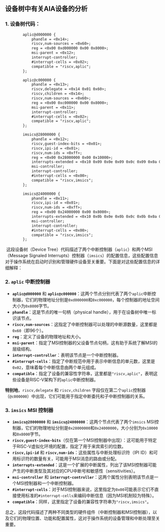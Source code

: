 ## 设备树中有关AIA设备的分析

### 1. 设备树代码：

```dtd
        aplic@d000000 {
            phandle = <0x14>;
            riscv,num-sources = <0x60>;
            reg = <0x00 0xd000000 0x00 0x8000>;
            msi-parent = <0x12>;
            interrupt-controller;
            #interrupt-cells = <0x02>;
            compatible = "riscv,aplic";
        };

        aplic@c000000 {
            phandle = <0x13>;
            riscv,delegate = <0x14 0x01 0x60>;
            riscv,children = <0x14>;
            riscv,num-sources = <0x60>;
            reg = <0x00 0xc000000 0x00 0x8000>;
            msi-parent = <0x11>;
            interrupt-controller;
            #interrupt-cells = <0x02>;
            compatible = "riscv,aplic";
        };

        imsics@28000000 {
            phandle = <0x12>;
            riscv,guest-index-bits = <0x01>;
            riscv,ipi-id = <0x01>;
            riscv,num-ids = <0xff>;
            reg = <0x00 0x28000000 0x00 0x10000>;
            interrupts-extended = <0x10 0x09 0x0e 0x09 0x0c 0x09 0x0a 0x09 0x08 0x09 0x06 0x09 0x04 0x09 0x02 0x09>;
            msi-controller;
            interrupt-controller;
            #interrupt-cells = <0x00>;
            compatible = "riscv,imsics";
        };

        imsics@24000000 {
            phandle = <0x11>;
            riscv,ipi-id = <0x01>;
            riscv,num-ids = <0xff>;
            reg = <0x00 0x24000000 0x00 0x8000>;
            interrupts-extended = <0x10 0x0b 0x0e 0x0b 0x0c 0x0b 0x0a 0x0b 0x08 0x0b 0x06 0x0b 0x04 0x0b 0x02 0x0b>;
            msi-controller;
            interrupt-controller;
            #interrupt-cells = <0x00>;
            compatible = "riscv,imsics";
        };
```

​		这段设备树（Device Tree）代码描述了两个中断控制器（`aplic`）和两个MSI（Message Signaled Interrupts）控制器（`imsics`）的配置信息，这些配置信息对于操作系统在启动时识别和管理硬件设备至关重要。下面是对这些配置信息的详细解释：

### 2. `aplic` 中断控制器

- **`aplic@d000000`** 和 **`aplic@c000000`**：这两个节点分别代表了两个`aplic`中断控制器，它们的物理地址分别是`0xd000000`和`0xc000000`，每个控制器的地址空间大小为`0x8000`字节。
- **`phandle`**：这是节点的唯一句柄（physical handle），用于在设备树中唯一标识该节点。
- **`riscv,num-sources`**：这指定了中断控制器可以处理的中断源数量，这里都是`0x60`（即96个）。
- **`reg`**：定义了设备的物理地址和大小。
- **`msi-parent`**：指定了MSI控制器的父设备节点句柄，这有助于系统了解MSI的层级结构。
- **`interrupt-controller`**：表明该节点是一个中断控制器。
- **`#interrupt-cells`**：指定了中断规范中用于表示中断信息的单元数，这里是`0x02`，意味着每个中断信息由两个单元组成。
- **`compatible`**：指定了设备的兼容性字符串，这里都是`"riscv,aplic"`，表明这些设备是RISC-V架构下的`aplic`中断控制器。

**特别地**，`riscv,delegate` 和 `riscv,children` 字段仅在第二个`aplic`控制器（`@c000000`）中出现，它们可能用于指定中断委托和子中断控制器的关系。

### 3. `imsics` MSI 控制器

- **`imsics@28000000`** 和 **`imsics@24000000`**：这两个节点代表了两个`imsics` MSI控制器，它们的物理地址分别是`0x28000000`和`0x24000000`，大小分别为`0x10000`和`0x8000`字节。
- **`riscv,guest-index-bits`**（仅在第一个MSI控制器中出现）：这可能用于特定于RISC-V虚拟化环境的配置，指定了用于来宾索引的位数。
- **`riscv,ipi-id`** 和 **`riscv,num-ids`**：这些属性与中断处理标识符（IPI ID）和可用标识符的数量有关，可能用于MSI消息的路由或分配。
- **`interrupts-extended`**：这是一个扩展的中断属性，列出了该MSI控制器可能产生的中断类型及其对应的CPU中断号和敏感性（sensitivities）。
- **`msi-controller`** 和 **`interrupt-controller`**：这两个属性分别表明该节点是一个MSI控制器和一个中断控制器。
- **`#interrupt-cells`**：对于MSI控制器来说，这里指定为`0x00`可能表示它们不直接使用标准的`#interrupt-cells`来编码中断信息（因为MSI机制较为特殊）。
- **`compatible`**：同样，这里指定了设备的兼容性字符串为`"riscv,imsics"`。

总之，这段代码描述了两种不同类型的硬件组件（中断控制器和MSI控制器），以及它们的物理位置、功能和配置属性，这对于操作系统的设备管理和中断处理至关重要。
